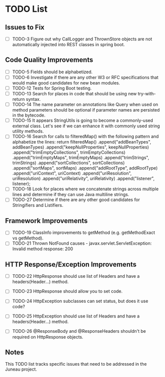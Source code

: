 # TODO List

## Issues to Fix

- [ ] TODO-3 Figure out why CallLogger and ThrownStore objects are not automatically injected into REST classes in spring boot.

## Code Quality Improvements

- [ ] TODO-5 Fields should be alphabetized.
- [ ] TODO-6 Investigate if there are any other W3 or RFC specifications that would make good candidates for new bean modules.
- [ ] TODO-12 Tests for Spring Boot testing.
- [ ] TODO-13 Search for places in code that should be using new try-with-return syntax.
- [ ] TODO-14 The name parameter on annotations like Query when used on method parameters should be optional if parameter names are persisted in the bytecode.
- [ ] TODO-15 It appears StringUtils is going to become a commonly-used external class. Let's see if we can enhance it with commonly used string utility methods.
- [ ] TODO-16 Search for calls to filteredMap() with the following pattern and alphabetize the lines:
		return filteredMap()
			.append("addBeanTypes", addBeanTypes)
			.append("keepNullProperties", keepNullProperties)
			.append("trimEmptyCollections", trimEmptyCollections)
			.append("trimEmptyMaps", trimEmptyMaps)
			.append("trimStrings", trimStrings)
			.append("sortCollections", sortCollections)
			.append("sortMaps", sortMaps)
			.append("addRootType", addRootType)
			.append("uriContext", uriContext)
			.append("uriResolution", uriResolution)
			.append("uriRelativity", uriRelativity)
			.append("listener", listener);
- [ ] TODO-18 Look for places where we concatenate strings across multiple lines and determine if they can use Java multiline strings.
- [ ] TODO-27 Determine if there are any other good candidates for Stringifiers and Listifiers.

## Framework Improvements

- [ ] TODO-19 ClassInfo improvements to getMethod (e.g. getMethodExact vs getMethod).
- [ ] TODO-21 Thrown NotFound causes - javax.servlet.ServletException: Invalid method response: 200

## HTTP Response/Exception Improvements

- [ ] TODO-22 HttpResponse should use list of Headers and have a headers(Header...) method.
- [ ] TODO-23 HttpResponse should allow you to set code.
- [ ] TODO-24 HttpException subclasses can set status, but does it use code?
- [ ] TODO-25 HttpException should use list of Headers and have a headers(Header...) method.

- [ ] TODO-26 @ResponseBody and @ResponseHeaders shouldn't be required on HttpResponse objects.

## Notes

This TODO list tracks specific issues that need to be addressed in the Juneau project.
